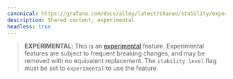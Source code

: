 ```yaml
---
canonical: https://grafana.com/docs/alloy/latest/shared/stability/experimental_feature/
description: Shared content, experimental
headless: true
---
```


> **EXPERIMENTAL**: This is an [experimental][] feature.
> Experimental features are subject to frequent breaking changes, and may be removed with no equivalent replacement.
> The `stability.level` flag must be set to `experimental` to use the feature.

[experimental]: https://grafana.com/docs/release-life-cycle/
